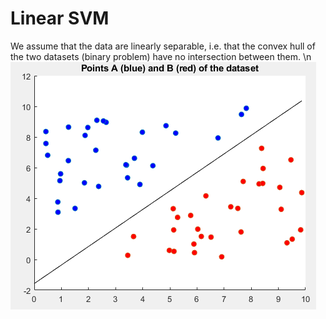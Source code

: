 # Linear SVM
We assume that the data are linearly separable, i.e. that the convex hull of the two datasets (binary problem) have no intersection between them.
\n
![This is an image](images/linear_svm.PNG)
